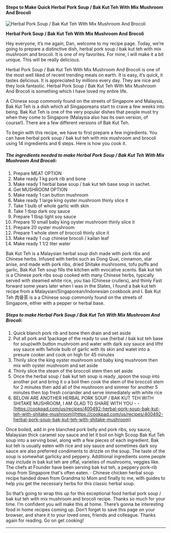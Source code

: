             

#### Steps to Make Quick Herbal Pork Soup / Bak Kut Teh With Mix Mushroom And Brocoli

![Herbal Pork Soup / Bak Kut Teh With Mix Mushroom And Brocoli](https://img-global.cpcdn.com/recipes/4658091353178112/751x532cq70/herbal-pork-soup-bak-kut-teh-with-mix-mushroom-and-brocoli-recipe-main-photo.jpg)

**Herbal Pork Soup / Bak Kut Teh With Mix Mushroom And Brocoli**

Hey everyone, it’s me again, Dan, welcome to my recipe page. Today, we’re going to prepare a distinctive dish, herbal pork soup / bak kut teh with mix mushroom and brocoli. It is one of my favorites. For mine, I will make it a bit unique. This will be really delicious.

Herbal Pork Soup / Bak Kut Teh With Mix Mushroom And Brocoli is one of the most well liked of recent trending meals on earth. It is easy, it’s quick, it tastes delicious. It is appreciated by millions every day. They are nice and they look fantastic. Herbal Pork Soup / Bak Kut Teh With Mix Mushroom And Brocoli is something which I have loved my entire life.

A Chinese soup commonly found on the streets of Singapore and Malaysia, Bak Kut Teh is a dish which all Singaporeans start to crave a few weeks into being. Bak Kut Teh is one of the very popular dishes that people must try when they come to Singapore (Malaysia also has its own version, of course!). There are a few different versions of Bak Kut Teh.

To begin with this recipe, we have to first prepare a few ingredients. You can have herbal pork soup / bak kut teh with mix mushroom and brocoli using 14 ingredients and 6 steps. Here is how you cook it.

##### The ingredients needed to make Herbal Pork Soup / Bak Kut Teh With Mix Mushroom And Brocoli:

1.  Prepare MEAT OPTION
2.  Make ready 1 kg pork rib and bone
3.  Make ready 1 herbal base soup / bak kut teh base soup in sachet.
4.  Get MUSHROOM OPTION
5.  Make ready 1 can button mushroom
6.  Make ready 1 large king oyster mushroom thinly slice it
7.  Take 1 bulb of whole garlic with skin
8.  Take 1 tbsp dark soy sauce
9.  Prepare 1 tbsp light soy sauce
10.  Prepare 10 small baby king oyster mushroom thinly slice it
11.  Prepare 20 oyster mushroom
12.  Prepare 1 whole stem of broccoli thinly slice it
13.  Make ready 1 cup chinese brocoli / kailan leaf
14.  Make ready 1 1/2 liter water

Bak Kut Teh is a Malaysian herbal soup dish made with pork ribs and Chinese herbs. Infused with herbs such as Dong Quai, cinnamon, star anise, and made with pork ribs, dried Shitake mushrooms, tofu puffs and garlic, Bak Kut Teh soup fills the kitchen with evocative scents. Bak kut teh is a Chinese pork ribs soup cooked with many Chinese herbs, typically served with steamed white rice, you tiao (Chinese crullers), and thinly Fast forward some years later when I was in the States, I found a bak kut teh recipe from a Malaysian/Singaporean/Indonesian cookbook and I. Bak Kut Teh 肉骨茶 is a a Chinese soup commonly found on the streets of Singapore, either with a pepper or herbal base.

##### Steps to make Herbal Pork Soup / Bak Kut Teh With Mix Mushroom And Brocoli:

1.  Quick blanch pork rib and bone then drain and set aside
2.  Put all pork and 1package of the ready to use (herbal / bak kut teh base for soup)with button mushroom and water with dark soy sauce and lifht soy sauce with 1whole bulb of garlic with its skin and watet into a presure cooker and cook on high for 45 minutes
3.  Thinly slice the king oyster mushroom snd baby king mushroom then mix with oyster mushroom and set aside
4.  Thinly slice the steam of the broccoli stem then set aside
5.  Once the herbal soup / bak kut teh soup is ready ,spoon the soup into another pot and bring it o a boil then cook the stem of the broccoli stem for 2 minutes then add all of the mushroom and simmer for another 5 minutes then top fresh coriander and serve immediately with white rice
6.  BELOW ARE ANOTHER HERBAL PORK SOUP / BAK KUT TEH WITH SHITAKE MUSHROOM, I AM GLAD TO SHARE WITH YOU - - [https://cookpad.com/us/recipes/400492-herbal-pork-soup-bak-kut-teh-with-shitake-mushroom](https://cookpad.com/us/recipes/400492-herbal-pork-soup-bak-kut-teh-with-shitake-mushroom)

Once boiled, add in pre blanched pork belly and pork ribs, soy sauce, Malaysian thick caramel soy sauce and let it boil on high Scoop Bak Kut Teh soup into a serving bowl, along with a few pieces of each ingredient. Bak kut teh is usually eaten with rice and soy sauce and sometimes dark soy sauce are also preferred condiments to drizzle on the soup. The taste of the soup is somewhat garlicky and peppery. Additional ingredients some people may include in bak kut teh are offal, varieties of mushrooms, veggies like. The chefs at Founder have been serving bak kut teh, a peppery pork-rib soup from Singapore that's often eaten. · Chinese chicken herbal soup recipe handed down from Grandma to Mom and finally to me, with guides to help you get the necessary herbs for this classic herbal soup.

So that’s going to wrap this up for this exceptional food herbal pork soup / bak kut teh with mix mushroom and brocoli recipe. Thanks so much for your time. I’m confident you will make this at home. There’s gonna be interesting food in home recipes coming up. Don’t forget to save this page on your browser, and share it to your loved ones, friends and colleague. Thanks again for reading. Go on get cooking!

* * *